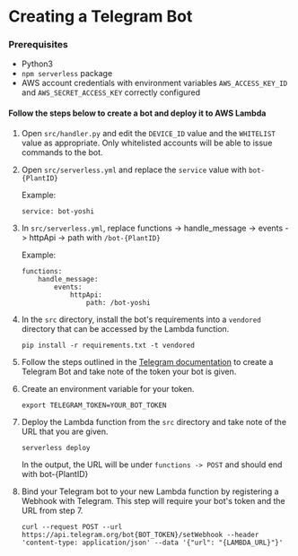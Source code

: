 # Creating a Telegram Bot

### Prerequisites
- Python3
- ``npm serverless`` package
- AWS account credentials with environment variables ``AWS_ACCESS_KEY_ID`` and ``AWS_SECRET_ACCESS_KEY`` correctly configured

#### Follow the steps below to create a bot and deploy it to AWS Lambda

1. Open ``src/handler.py`` and edit the ``DEVICE_ID`` value and the ``WHITELIST`` value as appropriate. Only whitelisted accounts will be able to issue commands to the bot.
2. Open ``src/serverless.yml`` and replace the ``service`` value with ```bot-{PlantID}```

    Example:

    ```service: bot-yoshi```

3. In ``src/serverless.yml``, replace functions -> handle_message -> events -> httpApi -> path with ```/bot-{PlantID}```

    Example:

    ```
    functions: 
        handle_message:
            events:
                httpApi:
                    path: /bot-yoshi
    ```

4. In the `src` directory, install the bot's requirements into a ``vendored`` directory that can be accessed by the Lambda function.

    ```pip install -r requirements.txt -t vendored```

5. Follow the steps outlined in the [Telegram documentation](https://core.telegram.org/bots) to create a Telegram Bot and take note of the token your bot is given.

6. Create an environment variable for your token.

    ```
   export TELEGRAM_TOKEN=YOUR_BOT_TOKEN
   ```

7. Deploy the Lambda function from the ``src`` directory and take note of the URL that you are given.

    ```
   serverless deploy
   ```
   
   In the output, the URL will be under ```functions -> POST``` and should end with bot-{PlantID}
   
8. Bind your Telegram bot to your new Lambda function by registering a Webhook with Telegram. This step will require your bot's token and the URL from step 7.

    ```
   curl --request POST --url https://api.telegram.org/bot{BOT_TOKEN}/setWebhook --header 'content-type: application/json' --data '{"url": "{LAMBDA_URL}"}'
   ```
